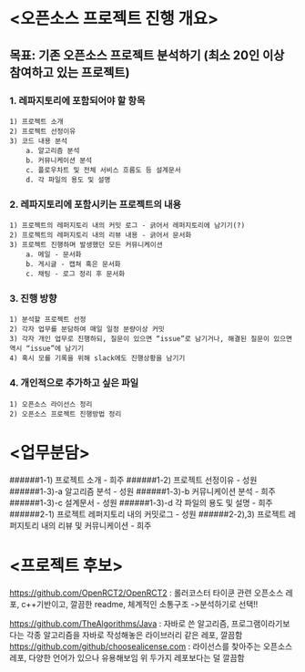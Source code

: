 <오픈소스 프로젝트 진행 개요>
======================
목표: 기존 오픈소스 프로젝트 분석하기 (최소 20인 이상 참여하고 있는 프로젝트)
-----------------------------------------------------------
### 1. 레파지토리에 포함되어야 할 항목
	1) 프로젝트 소개
	2) 프로젝트 선정이유
	3) 코드 내용 분석
		a. 알고리즘 분석
		b. 커뮤니케이션 분석
		c. 플로우차트 및 전체 서비스 흐름도 등 설계문서
		d. 각 파일의 용도 및 설명

### 2. 레파지토리에 포함시키는 프로젝트의 내용
	1) 프로젝트의 레퍼지토리 내의 커밋 로그 - 긁어서 레퍼지토리에 남기기(?)
	2) 프로젝트의 레퍼지토리 내의 리뷰 내용 - 긁어서 문서화
	3) 프로젝트 진행하며 발생했던 모든 커뮤니케이션
		a. 메일 - 문서화
		b. 게시글 - 캡쳐 혹은 문서화
		c. 채팅 - 로그 정리 후 문서화

### 3. 진행 방향
	1) 분석할 프로젝트 선정
	2) 각자 업무를 분담하여 매일 일정 분량이상 커밋
	3) 각자 개인 업무로 진행하되, 질문이 있으면 “issue”로 남기거나, 해결된 질문이 있으면 역시 “issue”에 남기기
	4) 혹시 모를 기록을 위해 slack에도 진행상황을 남기기

### 4. 개인적으로 추가하고 싶은 파일
	1) 오픈소스 라이선스 정리
	2) 오픈소스 프로젝트 진행방법 정리

<업무분담>
=========
######1-1) 프로젝트 소개 - 희주
######1-2) 프로젝트 선정이유 - 성원
######1-3)-a 알고리즘 분석 - 성원
######1-3)-b 커뮤니케이션 분석 - 희주
######1-3)-c 설계문서 - 성원
######1-3)-d 각 파일의 용도 및 설명 - 희주
######2-1) 프로젝트 레퍼지토리 내의 커밋로그 - 성원
######2-2),3) 프로젝트 레퍼지토리 내의 리뷰 및 커뮤니케이션 - 희주

<프로젝트 후보>
=============
https://github.com/OpenRCT2/OpenRCT2 : 롤러코스터 타이쿤 관련 오픈소스 레포, c++기반이고, 깔끔한 readme, 체계적인 소통구조
->분석하기로 선택!!


https://github.com/TheAlgorithms/Java : 자바로 쓴 알고리즘, 프로그램이라기보다는 각종 알고리즘을 자바로 작성해놓은 라이브러리 같은 레포, 깔끔함
https://github.com/github/choosealicense.com : 라이선스를 찾아주는 오픈소스 레포, 다양한 언어가 있으나 유용해보임 위 두가지 레포보다는 덜 깔끔함
